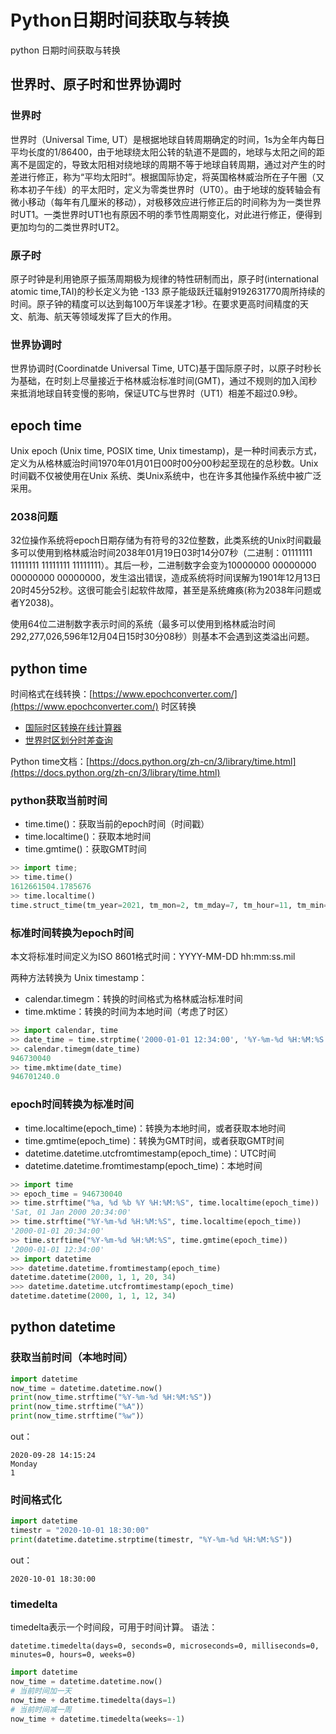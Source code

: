 # Python日期时间获取与转换
python 日期时间获取与转换
<!--more-->

## 世界时、原子时和世界协调时
### 世界时
世界时（Universal Time, UT）是根据地球自转周期确定的时间，1s为全年内每日平均长度的1/86400，由于地球绕太阳公转的轨道不是圆的，地球与太阳之间的距离不是固定的，导致太阳相对绕地球的周期不等于地球自转周期，通过对产生的时差进行修正，称为“平均太阳时”。根据国际协定，将英国格林威治所在子午圈（又称本初子午线）的平太阳时，定义为零类世界时（UT0）。由于地球的旋转轴会有微小移动（每年有几厘米的移动），对极移效应进行修正后的时间称为为一类世界时UT1。一类世界时UT1也有原因不明的季节性周期变化，对此进行修正，便得到更加均匀的二类世界时UT2。

### 原子时
原子时钟是利用铯原子振荡周期极为规律的特性研制而出，原子时(international atomic time,TAI)的秒长定义为铯 \-133 原子能级跃迁辐射9192631770周所持续的时间。原子钟的精度可以达到每100万年误差才1秒。在要求更高时间精度的天文、航海、航天等领域发挥了巨大的作用。

### 世界协调时
世界协调时(Coordinatde Universal Time, UTC)基于国际原子时，以原子时秒长为基础，在时刻上尽量接近于格林威治标准时间(GMT)，通过不规则的加入闰秒来抵消地球自转变慢的影响，保证UTC与世界时（UT1）相差不超过0.9秒。

## epoch time
Unix epoch (Unix time, POSIX time, Unix timestamp)，是一种时间表示方式，定义为从格林威治时间1970年01月01日00时00分00秒起至现在的总秒数。Unix时间戳不仅被使用在Unix 系统、类Unix系统中，也在许多其他操作系统中被广泛采用。

### 2038问题
32位操作系统将epoch日期存储为有符号的32位整数，此类系统的Unix时间戳最多可以使用到格林威治时间2038年01月19日03时14分07秒（二进制：01111111 11111111 11111111 11111111）。其后一秒，二进制数字会变为10000000 00000000 00000000 00000000，发生溢出错误，造成系统将时间误解为1901年12月13日20时45分52秒。这很可能会引起软件故障，甚至是系统瘫痪(称为2038年问题或者Y2038)。

使用64位二进制数字表示时间的系统（最多可以使用到格林威治时间292,277,026,596年12月04日15时30分08秒）则基本不会遇到这类溢出问题。

## python time
时间格式在线转换：[https://www.epochconverter.com/](https://www.epochconverter.com/)
时区转换
* [国际时区转换在线计算器](http://www.99cankao.com/date/timezone.php)
* [世界时区划分时差查询](http://www.beijing-time.org/shiqu/)

Python time文档：[https://docs.python.org/zh-cn/3/library/time.html](https://docs.python.org/zh-cn/3/library/time.html)
### python获取当前时间
* time.time()：获取当前的epoch时间（时间戳）
* time.localtime()：获取本地时间
* time.gmtime()：获取GMT时间
```python
>> import time; 
>> time.time()
1612661504.1785676
>> time.localtime()
time.struct_time(tm_year=2021, tm_mon=2, tm_mday=7, tm_hour=11, tm_min=23, tm_sec=20, tm_wday=6, tm_yday=38, tm_isdst=0)
```
### 标准时间转换为epoch时间
本文将标准时间定义为ISO 8601格式时间：YYYY-MM-DD hh:mm:ss.mil

两种方法转换为 Unix timestamp：
* calendar.timegm：转换的时间格式为格林威治标准时间
* time.mktime：转换的时间为本地时间（考虑了时区）

```python
>> import calendar, time
>> date_time = time.strptime('2000-01-01 12:34:00', '%Y-%m-%d %H:%M:%S')
>> calendar.timegm(date_time)
946730040
>> time.mktime(date_time)
946701240.0
```

### epoch时间转换为标准时间
* time.localtime(epoch_time)：转换为本地时间，或者获取本地时间
* time.gmtime(epoch_time)：转换为GMT时间，或者获取GMT时间
* datetime.datetime.utcfromtimestamp(epoch_time)：UTC时间
* datetime.datetime.fromtimestamp(epoch_time)：本地时间

```python
>> import time
>> epoch_time = 946730040
>> time.strftime("%a, %d %b %Y %H:%M:%S", time.localtime(epoch_time)) 
'Sat, 01 Jan 2000 20:34:00'
>> time.strftime("%Y-%m-%d %H:%M:%S", time.localtime(epoch_time)) 
'2000-01-01 20:34:00'
>> time.strftime("%Y-%m-%d %H:%M:%S", time.gmtime(epoch_time)) 
'2000-01-01 12:34:00'
>> import datetime
>>> datetime.datetime.fromtimestamp(epoch_time)
datetime.datetime(2000, 1, 1, 20, 34)
>>> datetime.datetime.utcfromtimestamp(epoch_time)
datetime.datetime(2000, 1, 1, 12, 34)
```


## python datetime

### 获取当前时间（本地时间）

```python
import datetime
now_time = datetime.datetime.now()
print(now_time.strftime("%Y-%m-%d %H:%M:%S"))
print(now_time.strftime("%A")）
print(now_time.strftime("%w")）
```
out：
```
2020-09-28 14:15:24
Monday
1
```
### 时间格式化
```python
import datetime
timestr = "2020-10-01 18:30:00"
print(datetime.datetime.strptime(timestr, "%Y-%m-%d %H:%M:%S"))
```
out：
```
2020-10-01 18:30:00
```

### timedelta
timedelta表示一个时间段，可用于时间计算。
语法：
```
datetime.timedelta(days=0, seconds=0, microseconds=0, milliseconds=0, minutes=0, hours=0, weeks=0)
```

```python
import datetime
now_time = datetime.datetime.now()
# 当前时间加一天
now_time + datetime.timedelta(days=1)
# 当前时间减一周
now_time + datetime.timedelta(weeks=-1)
```




